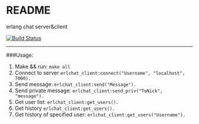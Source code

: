 README
======
erlang chat server&client

[![Build Status](https://travis-ci.org/ddqd/erlchat.png?branch=master)](https://travis-ci.org/ddqd/erlchat)

----
###Usage:

1. Make && run: `make all` 
2. Connect to server  `erlchat_client:connect("Username", "localhost", 7000).`
3. Send message: `erlchat_client:send("Message").`
4. Send private message: `erlchat_client:send_priv("ToNick", "message").`
5. Get user list: `erlchat_client:get_users().`
6. Get history `erlchat_client:get_users().`
7. Get history of specified user: `erlchat_client:get_users("Username").`




